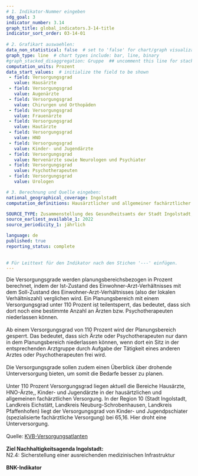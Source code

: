 ```yaml
---
# 1. Indikator-Nummer eingeben 
sdg_goal: 3 
indicator_number: 3.14
graph_title: global_indicators.3-14-title
indicator_sort_order: 03-14-01
 
# 2. Grafikart auswaehlen: 
data_non_statistical: false  # set to 'false' for chart/graph visualization 
graph_type: line  # chart types include: bar, line, binary 
#graph_stacked_disaggregation: Gruppe  ## uncomment this line for stacked bars. eplace 'Geschlecht' with the field of aggregation. 
computation_units: Prozent 
data_start_values:  # initialize the field to be shown  
 - field: Versorgungsgrad
   value: Hausärzte
 - field: Versorgungsgrad
   value: Augenärzte
 - field: Versorgungsgrad
   value: Chirurgen und Orthopäden
 - field: Versorgungsgrad
   value: Frauenärzte
 - field: Versorgungsgrad
   value: Hautärzte
 - field: Versorgungsgrad
   value: HNO
 - field: Versorgungsgrad
   value: Kinder- und Jugendärzte
 - field: Versorgungsgrad
   value: Nervenärzte sowie Neurologen und Psychiater
 - field: Versorgungsgrad
   value: Psychotherapeuten
 - field: Versorgungsgrad
   value: Urologen

# 3. Berechnung und Quelle eingeben: 
national_geographical_coverage: Ingolstadt 
computation_definitions: Hausärztlicher und allgemeiner fachärztlicher Versorgungsgrad in Ingolstadt

SOURCE_TYPE: Zusammenstellung des Gesundheitsamts der Stadt Ingolstadt, Quelle <a href="https://www.kvb.de/ueber-uns/versorgungsatlas">KVB-Versorgungsatlanten</a>  # data source  
source_earliest_available_1: 2022
source_periodicity_1: jährlich

language: de   
published: true 
reporting_status: complete
 
 
# Für Leittext für den Indikator nach den Stichen '---' einfügen. 
---
```

Die Versorgungsgrade werden planungsbereichsbezogen in Prozent berechnet, indem der Ist-Zustand des Einwohner-Arzt-Verhältnisses mit dem Soll-Zustand des Einwohner-Arzt-Verhältnisses (also der lokalen Verhältniszahl) 
verglichen wird. Ein Planungsbereich mit einem Versorgungsgrad unter 110 Prozent ist teilentsperrt, das bedeutet, dass sich dort noch eine bestimmte Anzahl an Ärzten bzw. Psychotherapeuten niederlassen können.<br>
<br>
Ab einem Versorgungsgrad von 110 Prozent wird der Planungsbereich gesperrt. Das bedeutet, dass sich Ärzte oder Psychotherapeuten nur dann in dem Planungsbereich niederlassen können, 
wenn dort ein Sitz in der entsprechenden Arztgruppe durch Aufgabe der Tätigkeit eines anderen Arztes oder Psychotherapeuten frei wird.<br>
<br>
Die Versorgungsgrade sollen zudem einen Überblick über drohende Unterversorgung bieten, um somit die Bedarfe besser zu planen.<br>
<br>
Unter 110 Prozent Versorgungsgrad liegen aktuell die Bereiche Hausärzte, HNO-Ärzte,, Kinder- und Jugendärzte in der hausärtzlichen und allgemeinen fachärztlichen Versorgung. In der Region 10 (Stadt Ingolstadt, Landkreis Eichstätt,
Landkreis Neuburg-Schrobenhausen, Landkreis Pfaffenhofen) liegt der Versorgungsgrad von Kinder- und Jugendpschiater (spezialisierte fachärztliche Versorgung) bei 65,16. Hier droht eine Unterversorgung.<br>
<br>Quelle: <a href="https://www.kvb.de/ueber-uns/versorgungsatlas">KVB-Versorgungsatlanten</a></b><br>
<br>
<b>Ziel Nachhaltigkeitsagenda Ingolstadt:</b><br>
N2.4: Sicherstellung einer ausreichenden medizinischen Infrastruktur<br>
<br>
<b>BNK-Indikator</b>
